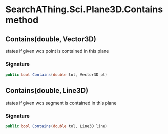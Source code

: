 # SearchAThing.Sci.Plane3D.Contains method
## Contains(double, Vector3D)
states if given wcs point is contained in this plane

### Signature
```csharp
public bool Contains(double tol, Vector3D pt)
```
## Contains(double, Line3D)
states if given wcs segment is contained in this plane

### Signature
```csharp
public bool Contains(double tol, Line3D line)
```
